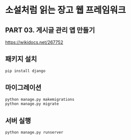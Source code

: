 # 소설처럼 읽는 장고 웹 프레임워크

## PART 03. 게시글 관리 앱 만들기

https://wikidocs.net/267752

## 패키지 설치

```bash
pip install django
```

## 마이그레이션

```bash
python manage.py makemigrations
python manage.py migrate
```

## 서버 실행

```bash
python manage.py runserver
```